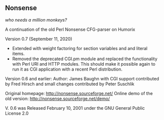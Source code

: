 ## Nonsense

*who needs a million monkeys?*

A continuation of the old Perl Nonsense CFG-parser on Humorix

Version 0.7 (September 11, 2020)
- Extended with weight factoring for section variables and and literal items.
- Removed the deprecated CGI.pm module and replaced the functionality with Perl URI and HTTP modules. This should make it possible again to run it as CGI application with a recent Perl distribution.

Version 0.6 and earlier: 
Author: James Baughn with CGI support contributed by Fred Hirsch and small changes contributed by Peter Suschlik

Original homepage: http://nonsense.sourceforge.net/ 
Online demo of the old version: http://nonsense.sourceforge.net/demo/ 

V. 0.6 was Released February 10, 2001 under the GNU General Public License 2.0

